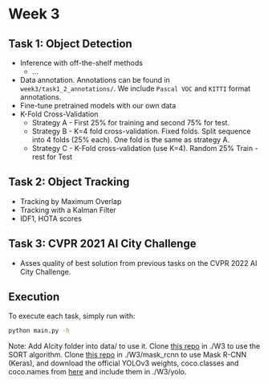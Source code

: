 # Week 3


## Task 1: Object Detection
+ Inference with off-the-shelf methods
   + ...
+ Data annotation. Annotations can be found in `week3/task1_2_annotations/`. We include `Pascal VOC` and `KITTI` format annotations.
+ Fine-tune pretrained models with our own data
+ K-Fold Cross-Validation
   + Strategy A - First 25% for training and second 75% for test.
   + Strategy B - K=4 fold cross-validation. Fixed folds. Split sequence into 4 folds (25% each). One fold is the same as strategy A.
   + Strategy C - K-Fold cross-validation (use K=4). Random 25% Train - rest for Test


## Task 2: Object Tracking
+ Tracking by Maximum Overlap
+ Tracking with a Kalman Filter
+ IDF1, HOTA scores


## Task 3: CVPR 2021 AI City Challenge
+ Asses quality of best solution from previous tasks on the CVPR 2022 AI City Challenge.


## Execution
 
To execute each task, simply run with:

```bash
python main.py -h
```


Note: Add AIcity folder into data/ to use it. Clone [this repo](https://github.com/abewley/sort) in ./W3 to use the SORT algorithm. Clone [this repo](https://github.com/matterport/Mask_RCNN) in ./W3/mask_rcnn to use Mask R-CNN (Keras), and download the official YOLOv3 weights, coco.classes and coco.names from [here](https://pjreddie.com/darknet/yolo/) and include them in ./W3/yolo.
